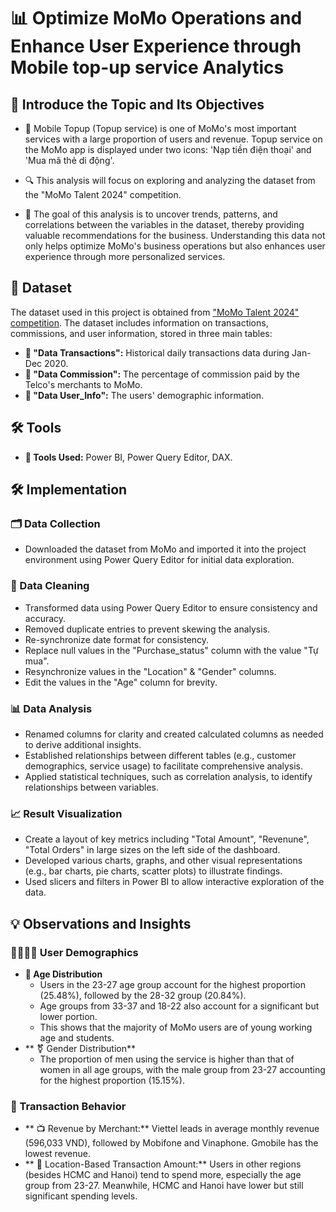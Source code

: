 # 📊 Optimize MoMo Operations and Enhance User Experience through Mobile top-up service Analytics

## 🎯 Introduce the Topic and Its Objectives
- 📱 Mobile Topup (Topup service) is one of MoMo's most important services with a large proportion of users and revenue. Topup service on the MoMo app is displayed under two icons: 'Nạp tiền điện thoại' and 'Mua mã thẻ di động'.

- 🔍 This analysis will focus on exploring and analyzing the dataset from the "MoMo Talent 2024" competition. 

- 🎯 The goal of this analysis is to uncover trends, patterns, and correlations between the variables in the dataset, thereby providing valuable recommendations for the business. Understanding this data not only helps optimize MoMo's business operations but also enhances user experience through more personalized services.

## 📂 Dataset
The dataset used in this project is obtained from ["MoMo Talent 2024" competition](https://drive.google.com/drive/folders/1N7tz3jwrw9DyWpbB4JPajGAVUK44do0T). The dataset includes information on transactions, commissions, and user information, stored in three main tables:

- **📅 "Data Transactions":** Historical daily transactions data during Jan-Dec 2020.
- **📅 "Data Commission":** The percentage of commission paid by the Telco's merchants to MoMo.
- **📅 "Data User_Info":** The users' demographic information.

## 🛠️ Tools 
- **🔧 Tools Used:** Power BI, Power Query Editor, DAX.

## 🛠️ Implementation

### 🗂️ Data Collection
- Downloaded the dataset from MoMo and imported it into the project environment using Power Query Editor for initial data exploration.

### 🧹 Data Cleaning
- Transformed data using Power Query Editor to ensure consistency and accuracy.
- Removed duplicate entries to prevent skewing the analysis.
- Re-synchronize date format for consistency.
- Replace null values ​​in the "Purchase_status" column with the value "Tự mua".
- Resynchronize values ​​in the "Location" & "Gender" columns.
- Edit the values ​​in the "Age" column for brevity.

### 📊 Data Analysis
- Renamed columns for clarity and created calculated columns as needed to derive additional insights.
- Established relationships between different tables (e.g., customer demographics, service usage) to facilitate comprehensive analysis.
- Applied statistical techniques, such as correlation analysis, to identify relationships between variables.

### 📈 Result Visualization
- Create a layout of key metrics including "Total Amount", "Revenune", "Total Orders" in large sizes on the left side of the dashboard.
- Developed various charts, graphs, and other visual representations (e.g., bar charts, pie charts, scatter plots) to illustrate findings.
- Used slicers and filters in Power BI to allow interactive exploration of the data.
## 💡 Observations and Insights
### 👨‍👩‍👧‍👦 User Demographics
- **🎂 Age Distribution**
    - Users in the 23-27 age group account for the highest proportion (25.48%), followed by the 28-32 group (20.84%).
    - Age groups from 33-37 and 18-22 also account for a significant but lower portion.
    - This shows that the majority of MoMo users are of young working age and students.
- ** ⚧️ Gender Distribution**
    - The proportion of men using the service is higher than that of women in all age groups, with the male group from 23-27 accounting for the highest proportion (15.15%).
### 📢 Transaction Behavior
- ** 📺 Revenue by Merchant:** Viettel leads in average monthly revenue (596,033 VND), followed by Mobifone and Vinaphone. Gmobile has the lowest revenue.
- ** 🏡 Location-Based Transaction Amount:** Users in other regions (besides HCMC and Hanoi) tend to spend more, especially the age group from 23-27. Meanwhile, HCMC and Hanoi have lower but still significant spending levels.
































